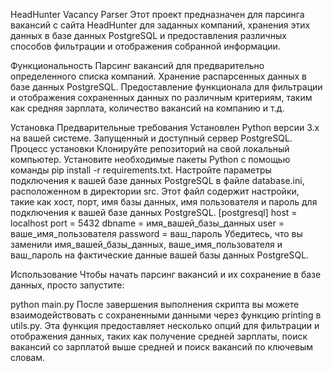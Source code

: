 HeadHunter Vacancy Parser
Этот проект предназначен для парсинга вакансий с сайта HeadHunter для заданных 
компаний, хранения этих данных в базе данных PostgreSQL и предоставления различных
способов фильтрации и отображения собранной информации.

Функциональность
Парсинг вакансий для предварительно определенного списка компаний.
Хранение распарсенных данных в базе данных PostgreSQL.
Предоставление функционала для фильтрации и отображения сохраненных данных по 
различным критериям, таким как средняя зарплата, количество вакансий на компанию 
и т.д.

Установка
Предварительные требования
Установлен Python версии 3.x на вашей системе.
Запущенный и доступный сервер PostgreSQL.
Процесс установки
Клонируйте репозиторий на свой локальный компьютер.
Установите необходимые пакеты Python с помощью команды pip install -r requirements.txt.
Настройте параметры подключения к вашей базе данных PostgreSQL в файле 
database.ini, расположенном в директории src. Этот файл содержит настройки, 
такие как хост, порт, имя базы данных, имя пользователя и пароль для подключения 
к вашей базе данных PostgreSQL.
[postgresql]
host = localhost
port = 5432
dbname = имя_вашей_базы_данных
user = ваше_имя_пользователя
password = ваш_пароль
Убедитесь, что вы заменили имя_вашей_базы_данных, ваше_имя_пользователя и 
ваш_пароль на фактические данные вашей базы данных PostgreSQL.

Использование
Чтобы начать парсинг вакансий и их сохранение в базе данных, просто запустите:

python main.py
После завершения выполнения скрипта вы можете взаимодействовать с сохраненными 
данными через функцию printing в utils.py. Эта функция предоставляет несколько
опций для фильтрации и отображения данных, таких как получение средней зарплаты,
поиск вакансий со зарплатой выше средней и поиск вакансий по ключевым словам.